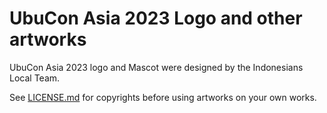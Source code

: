 # UbuCon Asia 2023 Logo and other artworks
UbuCon Asia 2023 logo and Mascot were designed by the Indonesians Local Team.

See [LICENSE.md](LICENSE.md) for copyrights before using artworks on your own works.